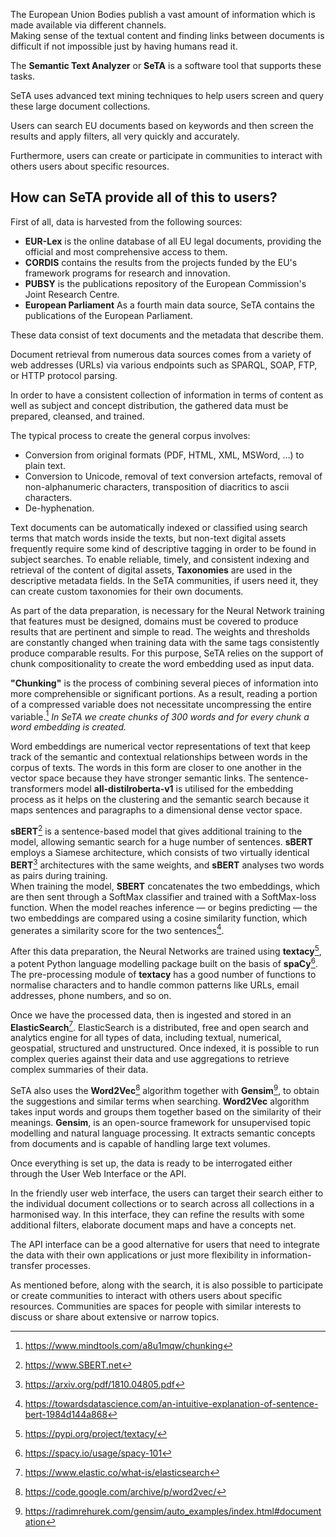 <!--  {{ customer.web }} -->

The European Union Bodies publish a vast amount of information which is made available via different channels.      
Making sense of the textual content and finding links between documents is difficult if not impossible just by having humans read it. 



The **Semantic Text Analyzer** or **SeTA** is a software tool that supports these tasks.     

SeTA uses advanced text mining techniques to help users screen and query these large document collections.   

Users can search EU documents based on keywords and then screen the results and apply filters, all very quickly and accurately.   

Furthermore, users can create or participate in communities to interact with others users about specific resources.  

## How can SeTA provide all of this to users?

First of all, data is harvested from the following sources:

<!-- ![Screenshot](./img/data_sources.png) -->

- **EUR-Lex** is the online database of all EU legal documents, providing the official and most comprehensive access to them.      
- **CORDIS** contains the results from the projects funded by the EU's framework programs for research and innovation.      
- **PUBSY** is the publications repository of the European Commission's Joint Research Centre.     
- **European Parliament** As a fourth main data source, SeTA contains the publications of the European Parliament.     


These data consist of text documents and the metadata that describe them.      

Document retrieval from numerous data sources comes from a variety of web addresses (URLs) via various endpoints such as SPARQL, SOAP, FTP, or HTTP protocol parsing.     

In order to have a consistent collection of information in terms of content as well as subject and concept distribution, the gathered data must be prepared, cleansed, and trained.              

The typical process to create the general corpus involves:      
- Conversion from original formats (PDF, HTML, XML, MSWord, …) to plain text.        
- Conversion to Unicode, removal of text conversion artefacts, removal of non-alphanumeric characters, transposition of diacritics to ascii characters.      
- De-hyphenation.            

Text documents can be automatically indexed or classified using search terms that match words inside the texts, but non-text digital assets frequently require some kind of descriptive tagging in order to be found in subject searches. To enable reliable, timely, and consistent indexing and retrieval of the content of digital assets, **Taxonomies** are used in the descriptive metadata fields. In the SeTA communities, if users need it, they can create custom taxonomies for their own documents.           

As part of the data preparation, is necessary for the Neural Network training that features must be designed, domains must be covered to produce results that are pertinent and simple to read. The weights and thresholds are constantly changed when training data with the same tags consistently produce comparable results.  For this purpose, SeTA relies on the support of chunk compositionality to create the word embedding used as input data.      
    
**"Chunking"** is the process of combining several pieces of information into more comprehensible or significant portions. As a result, reading a portion of a compressed variable does not necessitate uncompressing the entire variable.[^1]  *In SeTA we create chunks of 300 words and for every chunk a word embedding is created.* 

Word embeddings are numerical vector representations of text that keep track of the semantic and contextual relationships between words in the corpus of texts.  The words in this form are closer to one another in the vector space because they have stronger semantic links. The sentence-transformers model **all-distilroberta-v1** is utilised for the embedding process as it helps on the clustering and the semantic search because it maps sentences and paragraphs to a dimensional dense vector space.    

**sBERT**[^2] is a sentence-based model that gives additional training to the model, allowing semantic search for a huge number of sentences. **sBERT** employs a Siamese architecture, which consists of two virtually identical **BERT**[^3] architectures with the same weights, and **sBERT** analyses two words as pairs during training.   
When training the model, **SBERT** concatenates the two embeddings, which are then sent through a SoftMax classifier and trained with a SoftMax-loss function. When the model reaches inference — or begins predicting — the two embeddings are compared using a cosine similarity function, which generates a similarity score for the two sentences[^4].       

After this data preparation, the Neural Networks are trained using **textacy**[^5], a potent Python language modelling package built on the basis of **spaCy**[^6]. The pre-processing module of **textacy** has a good number of functions to normalise characters and to handle common patterns like URLs, email addresses, phone numbers, and so on.    

Once we have the processed data, then is ingested and stored in an **ElasticSearch**[^7].  ElasticSearch is a distributed, free and open search and analytics engine for all types of data, including textual, numerical, geospatial, structured and unstructured. Once indexed, it is possible to run complex queries against their data and use aggregations to retrieve complex summaries of their data.

SeTA also uses the **Word2Vec**[^8] algorithm together with **Gensim**[^9], to obtain the suggestions and similar terms when searching.  **Word2Vec** algorithm takes input words and groups them together based on the similarity of their meanings.   **Gensim**, is an open-source framework for unsupervised topic modelling and natural language processing. It extracts semantic concepts from documents and is capable of handling large text volumes.     

Once everything is set up, the data is ready to be interrogated either through the User Web Interface or the API.

In the friendly user web interface, the users can target their search either to the individual document collections or to search across all collections in a harmonised way. In this interface, they can refine the results with some additional filters, elaborate document maps and have a concepts net. 

The API interface can be a good alternative for users that need to integrate the data with their own applications or just more flexibility in information-transfer processes.

As mentioned before, along with the search, it is also possible to participate or create communities to interact with others users about specific resources. Communities are spaces for people with similar interests to discuss or share about extensive or narrow topics.






[^1]:https://www.mindtools.com/a8u1mqw/chunking
[^2]:https://www.SBERT.net
[^3]:https://arxiv.org/pdf/1810.04805.pdf
[^4]:https://towardsdatascience.com/an-intuitive-explanation-of-sentence-bert-1984d144a868
[^5]:https://pypi.org/project/textacy/
[^6]:https://spacy.io/usage/spacy-101
[^7]:https://www.elastic.co/what-is/elasticsearch
[^8]:https://code.google.com/archive/p/word2vec/
[^9]:https://radimrehurek.com/gensim/auto_examples/index.html#documentation

   